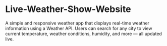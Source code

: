 # Live-Weather-Show-Website
A simple and responsive weather app that displays real-time weather information using a Weather API. Users can search for any city to view current temperature, weather conditions, humidity, and more — all updated live.
